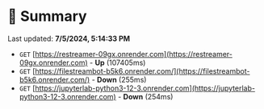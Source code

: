 # 📖 Summary
Last updated: **7/5/2024, 5:14:33 PM**

- `GET` [https://restreamer-09gx.onrender.com](https://restreamer-09gx.onrender.com) - **Up** (107405ms)
- `GET` [https://filestreambot-b5k6.onrender.com/](https://filestreambot-b5k6.onrender.com/) - **Down** (255ms)
- `GET` [https://jupyterlab-python3-12-3.onrender.com](https://jupyterlab-python3-12-3.onrender.com) - **Down** (254ms)
